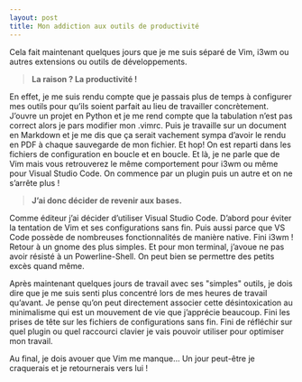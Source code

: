 ```yaml
---
layout: post
title: Mon addiction aux outils de productivité
---
```


Cela fait maintenant quelques jours que je me suis séparé de Vim, i3wm ou autres extensions ou outils de développements.

> **La raison ? La productivité !**

En effet, je me suis rendu compte que je passais plus de temps à configurer mes outils pour qu’ils soient parfait au lieu de travailler concrètement. J’ouvre un projet en Python et je me rend compte que la tabulation n’est pas correct alors je pars modifier mon .vimrc. Puis je travaille sur un document en Markdown et je me dis que ça serait vachement sympa d’avoir le rendu en PDF à chaque sauvegarde de mon fichier. Et hop! On est reparti dans les fichiers de configuration en boucle et en boucle.
Et là, je ne parle que de Vim mais vous retrouverez le même comportement pour i3wm ou même pour Visual Studio Code. On commence par un plugin puis un autre et on ne s’arrête plus !

> **J’ai donc décider de revenir aux bases.**

Comme éditeur j’ai décider d’utiliser Visual Studio Code. D’abord pour éviter la tentation de Vim et ses configurations sans fin. Puis aussi parce que VS Code possède de nombreuses fonctionnalités de manière native. Fini i3wm ! Retour à un gnome des plus simples. Et pour mon terminal, j’avoue ne pas avoir résisté à un Powerline-Shell. On peut bien se permettre des petits excès quand même.

Après maintenant quelques jours de travail avec ses "simples" outils, je dois dire que je me suis senti plus concentré lors de mes heures de travail qu’avant. Je pense qu’on peut directement associer cette désintoxication au minimalisme qui est un mouvement de vie que j’apprécie beaucoup. Fini les prises de tête sur les fichiers de configurations sans fin. Fini de réfléchir sur quel plugin ou quel raccourci clavier je vais pouvoir utiliser pour optimiser mon travail.

Au final, je dois avouer que Vim me manque... Un jour peut-être je craquerais et je retournerais vers lui !
​